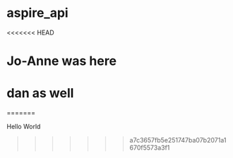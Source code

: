 # aspire_api
<<<<<<< HEAD
# Jo-Anne was here
# dan as well
=======

Hello World
>>>>>>> a7c3657fb5e251747ba07b2071a1670f5573a3f1
